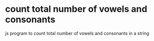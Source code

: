 # count total number of vowels and consonants
 js program to count total number of vowels and consonants in a string
